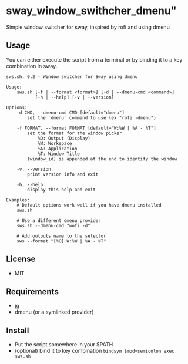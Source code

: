 # sway_window_swithcher_dmenu"

Simple window switcher for sway, inspired by rofi and using dmenu

## Usage

You can either execute the script from a terminal or by binding it to a key 
combination in sway.

```
sws.sh. 0.2 - Window switcher for Sway using dmenu

Usage: 
    sws.sh [-f | --format <format>] [-d | --dmenu-cmd <command>] 
           [-h | --help] [-v | --version]

Options:
    -d CMD, --dmenu-cmd CMD [default="dmenu"]
        set the `dmenu` command to use (ex "rofi -dmenu")

    -f FORMAT, --format FORMAT [default="W:%W | %A - %T"]
        set the format for the window picker
            %O: Output (Display)
            %W: Workspace
            %A: Application
            %T: Window Title
        (window_id) is appended at the end to identify the window

    -v, --version
        print version info and exit

    -h, --help      
        display this help and exit

Examples:
    # Default options work well if you have dmenu installed
    sws.sh

    # Use a different dmenu provider
    sws.sh --dmenu-cmd "wofi -d"

    # Add outputs name to the selector
    sws --format "[%O] W:%W | %A - %T"
```

## License

* MIT

## Requirements

* [jq](https://stedolan.github.io/jq/)
* dmenu (or a symlinked provider)

## Install

* Put the script somewhere in your $PATH
* (optional) bind it to key combination `bindsym $mod+semicolon exec sws.sh`




